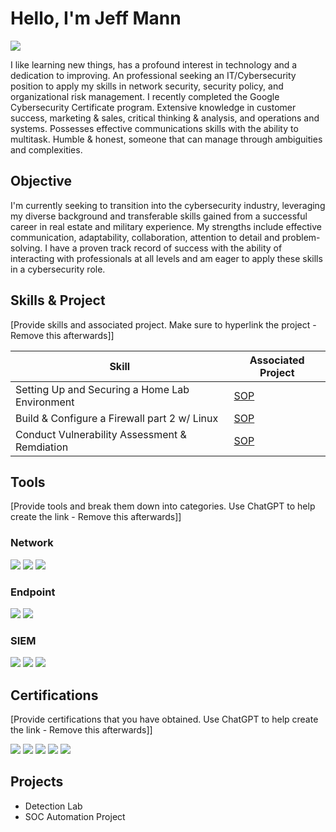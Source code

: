 # Hello, I'm Jeff Mann
<a href="https://linkedin.com/in/jeff-mann"><img src="https://img.shields.io/badge/-LinkedIn-0072b1?&style=for-the-badge&logo=linkedin&logoColor=white" /></a>



I like learning new things, has a profound interest in technology and a dedication to improving. An professional seeking an IT/Cybersecurity position to apply my skills in network security, security policy, and organizational risk management. I recently completed the Google Cybersecurity Certificate program. Extensive knowledge in customer success, marketing & sales, critical thinking & analysis, and operations and systems. Possesses effective communications skills with the ability to multitask. Humble & honest, someone that can manage through ambiguities and complexities. 


## Objective

I'm currently seeking to transition into the cybersecurity industry, leveraging my diverse background and transferable skills gained from a successful career in real estate and military experience. My strengths include effective communication, adaptability, collaboration, attention to detail and problem-solving. I have a proven track record of success with the ability of interacting with professionals at all levels and am eager to apply these skills in a cybersecurity role.

## Skills & Project
[Provide skills and associated project. Make sure to hyperlink the project - Remove this afterwards]]

| Skill                                         | Associated Project         |
|-----------------------------------------------|----------------------------|
| Setting Up and Securing a Home Lab Environment| <a href="https://tinyurl.com/m9uwjnad">SOP</a>|
| Build & Configure a Firewall part 2 w/ Linux  | <a href="https://https://https://tinyurl.com/5n6tea99">SOP</a>|
| Conduct Vulnerability Assessment & Remdiation | <a href="www.google.com">SOP</a>|


## Tools
[Provide tools and break them down into categories. Use ChatGPT to help create the link - Remove this afterwards]]

### Network
<div>
    <img src="https://img.shields.io/badge/-Wireshark-1679A7?&style=for-the-badge&logo=Wireshark&logoColor=white" />
    <img src="https://img.shields.io/badge/-Suricata-EF3B2D?&style=for-the-badge&logo=Suricata&logoColor=white" />
    <img src="https://img.shields.io/badge/-Zeek-777BB4?&style=for-the-badge&logo=Zeek&logoColor=white" />
</div>

### Endpoint
<div>
    <img src="https://img.shields.io/badge/-Microsoft_Defender_for_Endpoint-00A4EF?&style=for-the-badge&logo=Microsoft&logoColor=white" />
    <img src="https://img.shields.io/badge/-Velociraptor-4B275F?&style=for-the-badge&logo=Velociraptor&logoColor=white" />
</div>

### SIEM
<div>
    <img src="https://img.shields.io/badge/-Microsoft_Sentinel-0078D4?&style=for-the-badge&logo=Microsoft&logoColor=white" />
    <img src="https://img.shields.io/badge/-Splunk-000000?&style=for-the-badge&logo=Splunk&logoColor=white" />
    <img src="https://img.shields.io/badge/-Elastic-005571?&style=for-the-badge&logo=Elastic&logoColor=white" />
</div>

## Certifications
[Provide certifications that you have obtained. Use ChatGPT to help create the link - Remove this afterwards]]
<div>
<img src="https://img.shields.io/badge/-Security%2B-FF0000?&style=for-the-badge&logo=CompTIA&logoColor=white" />
<img src="https://img.shields.io/badge/-Network%2B-007ACC?&style=for-the-badge&logo=CompTIA&logoColor=white" />
<img src="https://img.shields.io/badge/-A%2B-4D4D4D?&style=for-the-badge&logo=CompTIA&logoColor=white" />
<img src="https://img.shields.io/badge/-CDSA-006400?&style=for-the-badge&logoColor=white" />
<img src="https://img.shields.io/badge/-CCD-000080?&style=for-the-badge&logoColor=white" />
</div>

## Projects
- Detection Lab
- SOC Automation Project
